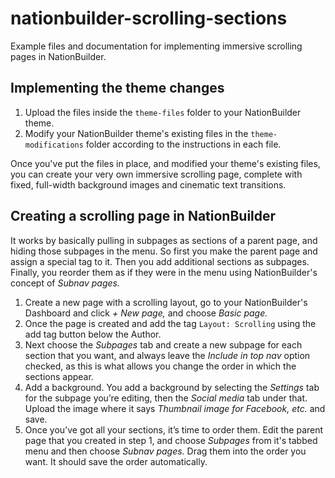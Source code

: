 # nationbuilder-scrolling-sections

Example files and documentation for implementing immersive scrolling pages in NationBuilder.

## Implementing the theme changes

1. Upload the files inside the `theme-files` folder to your NationBuilder theme.
2. Modify your NationBuilder theme's existing files in the `theme-modifications` folder according to the instructions in each file.

Once you've put the files in place, and modified your theme's existing files, you can create your very own immersive scrolling page, complete with fixed, full-width background images and cinematic text transitions.

## Creating a scrolling page in NationBuilder

It works by basically pulling in subpages as sections of a parent page, and hiding those subpages in the menu. So first you make the parent page and assign a special tag to it. Then you add additional sections as subpages. Finally, you reorder them as if they were in the menu using NationBuilder's concept of _Subnav pages._

1. Create a new page with a scrolling layout, go to your NationBuilder's Dashboard and click _+ New page,_ and choose _Basic page._
2. Once the page is created and add the tag `Layout: Scrolling` using the add tag button below the Author.
3. Next choose the _Subpages_ tab and create a new subpage for each section that you want, and always leave the _Include in top nav_ option checked, as this is what allows you change the order in which the sections appear. 
4. Add a background. You add a background by selecting the _Settings_ tab for the subpage you’re editing, then the _Social media_ tab under that. Upload the image where it says _Thumbnail image for Facebook, etc._ and save.
5. Once you’ve got all your sections, it’s time to order them. Edit the parent page that you created in step 1, and choose _Subpages_ from it's tabbed menu and then choose _Subnav pages._ Drag them into the order you want. It should save the order automatically.
